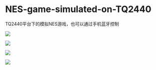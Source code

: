 # NES-game-simulated-on-TQ2440
TQ2440平台下的模拟NES游戏，也可以通过手机蓝牙控制

![](https://github.com/willhope/NES-game-simulated-on-TQ2440/blob/master/img/FIL13981.JPG)


![](https://github.com/willhope/NES-game-simulated-on-TQ2440/blob/master/img/FIL13983.JPG)


![](https://github.com/willhope/NES-game-simulated-on-TQ2440/blob/master/img/FIL13986.JPG)

![](https://github.com/willhope/NES-game-simulated-on-TQ2440/blob/master/img/FIL13989.JPG)
